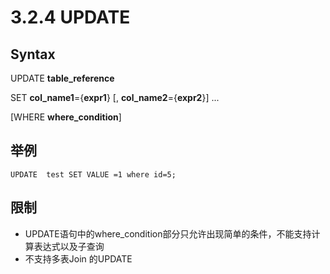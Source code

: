 # 3.2.4 UPDATE
## Syntax 

UPDATE **table_reference**

SET **col_name1**={**expr1**} [, **col_name2**={**expr2**}] ...

[WHERE **where_condition**]
 
## 举例
```
UPDATE  test SET VALUE =1 where id=5;
```
## 限制
* UPDATE语句中的where_condition部分只允许出现简单的条件，不能支持计算表达式以及子查询  
* 不支持多表Join 的UPDATE
